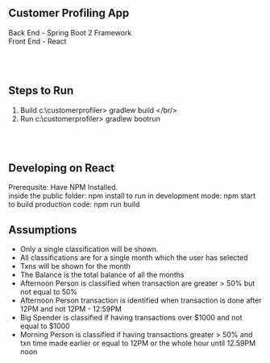 Customer Profiling App
-----------------------
Back End - Spring Boot 2 Framework <br/>
Front End - React <br/>

<br/><br/>

Steps to Run
--------------
1) Build
c:\customerprofiler> gradlew build
</br/>
2) Run
c:\customerprofiler> gradlew bootrun
<br/>
<br/>

Developing on React
------------------------
Prerequsite: Have NPM Installed.<br/>
inside the public folder: npm install
to run in development mode: npm start
to build production code: npm run build

Assumptions
-----------
<ul>
<li>Only a single classification will be shown.</li>
<li>All classifications are for a single month which the user has selected</li>
<li>Txns will be shown for the month</li>
<li>The Balance is the total balance of all the months</li>
<li>Afternoon Person is classified when transaction are greater > 50% but not equal to 50%</li>
<li>Afternoon Person transaction is identified when transaction is done after 12PM and not 12PM - 12:59PM</li>
<li>Big Spender is classified if having transactions over $1000 and not equal to $1000</li>
<li>Morning Person is classified if having transactions greater > 50% and txn time made earlier or equal to 12PM or the whole hour until 12.59PM noon</li>
</ul>
